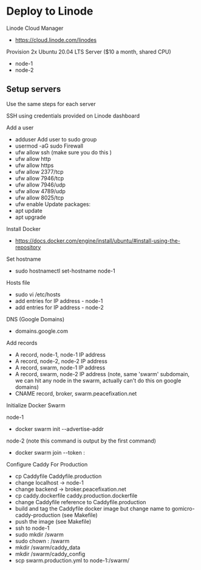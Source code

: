# Deploy to Linode

Linode Cloud Manager
- https://cloud.linode.com/linodes

Provision 2x Ubuntu 20.04 LTS Server ($10 a month, shared CPU)
- node-1
- node-2

## Setup servers

Use the same steps for each server

SSH using credentials provided on Linode dashboard

Add a user
- adduser <name>
Add user to sudo group
- usermod -aG sudo <name>
Firewall
- ufw allow ssh (make sure you do this )
- ufw allow http
- ufw allow https
- ufw allow 2377/tcp
- ufw allow 7946/tcp
- ufw allow 7946/udp
- ufw allow 4789/udp
- ufw allow 8025/tcp
- ufw enable
Update packages:
- apt update
- apt upgrade

Install Docker
- https://docs.docker.com/engine/install/ubuntu/#install-using-the-repository

Set hostname
- sudo hostnamectl set-hostname node-1

Hosts file
- sudo vi /etc/hosts
- add entries for IP address - node-1
- add entries for IP address - node-2

DNS (Google Domains)
- domains.google.com

Add records
- A record, node-1, node-1 IP address
- A record, node-2, node-2 IP address
- A record, swarm, node-1 IP address
- A record, swarm, node-2 IP address (note, same 'swarm' subdomain, we can hit any node in the swarm, actually can't do this on google domains)
- CNAME record, broker, swarm.peacefixation.net

Initialize Docker Swarm

node-1
- docker swarm init --advertise-addr <ip address>

node-2 (note this command is output by the first command)
- docker swarm join --token <token> <ip address>:<port>

Configure Caddy For Production
- cp Caddyfile Caddyfile.production
- change localhost -> node-1
- change backend -> broker.peacefixation.net
- cp caddy.dockerfile caddy.production.dockerfile
- change Caddyfile reference to Caddyfile.production
- build and tag the Caddyfile docker image but change name to gomicro-caddy-production (see Makefile)
- push the image (see Makefile)
- ssh to node-1
- sudo mkdir /swarm
- sudo chown <name>:<name> /swarm
- mkdir /swarm/caddy_data
- mkdir /swarm/caddy_config
- scp swarm.production.yml to node-1:/swarm/